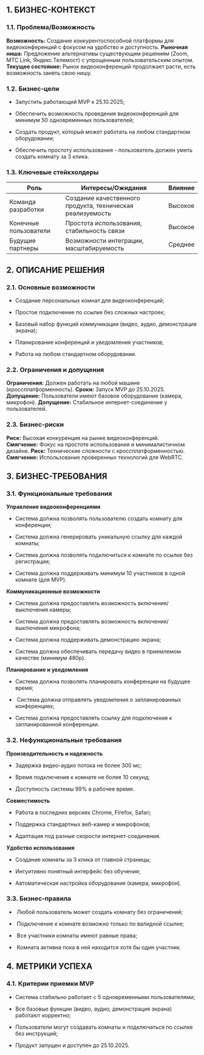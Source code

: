 ## 1. **БИЗНЕС-КОНТЕКСТ**

### 1.1. **Проблема/Возможность**

**Возможность:** Создание конкурентоспособной платформы для видеоконференций с фокусом на удобство и доступность.
**Рыночная ниша:** Предложение альтернативы существующим решениям (Zoom, МТС Link, Яндекс.Телемост) с упрощенным пользовательским опытом.
**Текущее состояние:** Рынок видеоконференций продолжает расти, есть возможность занять свою нишу.
### 1.2. **Бизнес-цели**

- Запустить работающий MVP к 25.10.2025;

- Обеспечить возможность проведения видеоконференций для минимум 50 одновременных пользователей;

- Создать продукт, который может работать на любом стандартном оборудовании;

- Обеспечить простоту использования - пользователь должен уметь создать комнату за 3 клика.

### 1.3. **Ключевые стейкхолдеры**


| Роль                  | Интересы/Ожидания                                          | Влияние |
| --------------------- | ---------------------------------------------------------- | ------- |
| Команда разработки    | Создание качественного продукта, техническая реализуемость | Высокое |
| Конечные пользователи | Простота использования, стабильность связи                 | Высокое |
| Будущие партнеры      | Возможности интеграции, масштабируемость                   | Среднее |

## 2. **ОПИСАНИЕ РЕШЕНИЯ**

### 2.1. **Основные возможности**

- Создание персональных комнат для видеоконференций;

- Простое подключение по ссылке без сложных настроек;

- Базовый набор функций коммуникации (видео, аудио, демонстрация экрана);

- Планирование конференций и уведомления участников;

- Работа на любом стандартном оборудовании.

### 2.2. **Ограничения и допущения**

 **Ограничения:** Должен работать на любой машине (кроссплатформенность).
 **Сроки:** Запуск MVP до 25.10.2025.
 **Допущение:** Пользователи имеют базовое оборудование (камера, микрофон).
 **Допущение:** Стабильное интернет-соединение у пользователей.

### 2.3. **Бизнес-риски**

**Риск:** Высокая конкуренция на рынке видеоконференций.
**Смягчение:** Фокус на простоте использования и минималистичном дизайне.
 **Риск:** Технические сложности с кроссплатформенностью.
**Смягчение:** Использование проверенных технологий для WebRTC.

## 3. **БИЗНЕС-ТРЕБОВАНИЯ**

### 3.1. **Функциональные требования**

**Управление видеоконференциями**
- Система должна позволять пользователю создать комнату для конференции;

- Система должна генерировать уникальную ссылку для каждой комнаты;

- Система должна позволять подключиться к комнате по ссылке без регистрации;

- Система должна поддерживать минимум 10 участников в одной комнате (для MVP).

**Коммуникационные возможности**
- Система должна предоставлять возможность включения/выключения камеры;

- Система должна предоставлять возможность включения/выключения микрофона;

- Система должна поддерживать демонстрацию экрана;

- Система должна обеспечивать передачу видео в приемлемом качестве (минимум 480p).

**Планирование и уведомления**
- Система должна позволять планировать конференции на будущее время;

-  Система должна отправлять уведомления о запланированных конференциях;

- Система должна предоставлять ссылку для подключения к запланированной конференции.

### 3.2. **Нефункциональные требования**

**Производительность и надежность**
- Задержка видео-аудио потока не более 300 мс;

- Время подключения к комнате не более 10 секунд;

- Доступность системы 99% в рабочее время.

**Совместимость**
- Работа в последних версиях Chrome, Firefox, Safari;

- Поддержка стандартных веб-камер и микрофонов;

- Адаптация под разные скорости интернет-соединения.

**Удобство использования**
- Создание комнаты за 3 клика от главной страницы;

- Интуитивно понятный интерфейс без обучения;

- Автоматическая настройка оборудования (камера, микрофон).
### 3.3. **Бизнес-правила**
-  Любой пользователь может создать комнату без ограничений;

-  Подключение к комнате возможно только по валидной ссылке;

-  Все участники комнаты имеют равные права;

-  Комната активна пока в ней находится хотя бы один участник.

## 4. **МЕТРИКИ УСПЕХА**

### 4.1. **Критерии приемки MVP**

- Система стабильно работает с 5 одновременными пользователями;

- Все базовые функции (видео, аудио, демонстрация экрана) работают корректно;

- Пользователи могут создавать комнаты и подключаться по ссылке без инструкций;

- Продукт запущен и доступен до 25.10.2025.
